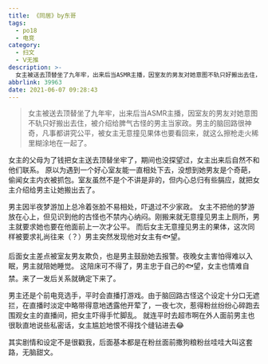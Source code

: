 ```yaml
---
title: 《同居》by东哥
tags:
  - po18
  - 电竞
category:
  - 扫文
  - Ⅴ无推
description: >-
  女主被送去顶替坐了九年牢，出来后当ASMR主播，因室友的男友对她意图不轨只好搬出去住，被介绍给脾气古怪的男主当家政。男主的脑回路很神奇，凡事都讲究公平，被女主无意撞见果体也要看回来，就这么擦枪走火稀里糊涂地在一起了。
abbrlink: 39963
date: 2021-06-07 09:28:43
---
```


> 女主被送去顶替坐了九年牢，出来后当ASMR主播，因室友的男友对她意图不轨只好搬出去住，被介绍给脾气古怪的男主当家政。男主的脑回路很神奇，凡事都讲究公平，被女主无意撞见果体也要看回来，就这么擦枪走火稀里糊涂地在一起了。

<!-- more -->

女主的父母为了钱把女主送去顶替坐牢了，期间也没探望过，女主出来后自然不和他们联系。
原以为遇到一个好心室友能一直相处下去，没想到她男友是个奇葩，偷闻女主内衣被抓包。室友虽然不是个不讲是非的，但内心总归有些膈应，就把女主介绍给男主让她搬出去了。

男主因半夜梦游加上总冷着张脸不易相处，吓退过不少家政。
女主不把他的梦游放在心上，但见识到他的古怪也不禁内心纳闷。刚搬来就无意撞见男主上厕所，男主就要求她也要在他面前上一次才公平。
而后女主无意撞见男主的果体，这次同样被要求礼尚往来（？）男主突然发现他对女主有🐟望。

后面女主差点被室友男友欺负，也是男主鼓励她去报警。夜晚女主害怕得难以入眠，男主就陪她睡觉。
这陪床可不得了，男主忠于自己的🐟望，女主也情难自禁。来了一发后关系就确定下来了。

男主还是个前电竞选手，平时会直播打游戏。由于脑回路古怪这个设定十分口无遮拦，在直播时淡定中略带得意地透露他开荤了，一夜七次，惹得粉丝纷纷心碎跑去围观女主的直播间，把女主吓得手忙脚乱。
就连平时去超市啊在外人面前男主也很耿直地说些私密话，女主尴尬地恨不得找个缝钻进去😂

其实剧情和设定不是很戳我，后面基本都是在粉丝面前撒狗粮粉丝哇哇大叫这套路，无脑甜文。
